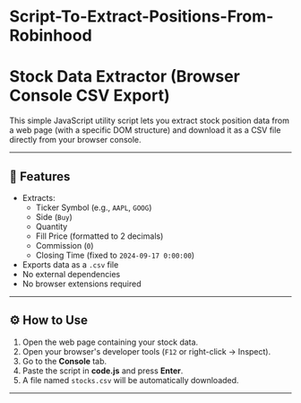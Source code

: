 # Script-To-Extract-Positions-From-Robinhood

# Stock Data Extractor (Browser Console CSV Export)

This simple JavaScript utility script lets you extract stock position data from a web page (with a specific DOM structure) and download it as a CSV file directly from your browser console.

---

## 📌 Features

- Extracts:
  - Ticker Symbol (e.g., `AAPL`, `GOOG`)
  - Side (`Buy`)
  - Quantity
  - Fill Price (formatted to 2 decimals)
  - Commission (`0`)
  - Closing Time (fixed to `2024-09-17 0:00:00`)
- Exports data as a `.csv` file
- No external dependencies
- No browser extensions required

---

## ⚙️ How to Use

1. Open the web page containing your stock data.
2. Open your browser's developer tools (`F12` or right-click → Inspect).
3. Go to the **Console** tab.
4. Paste the script in **code.js** and press **Enter**.
5. A file named `stocks.csv` will be automatically downloaded.

---

